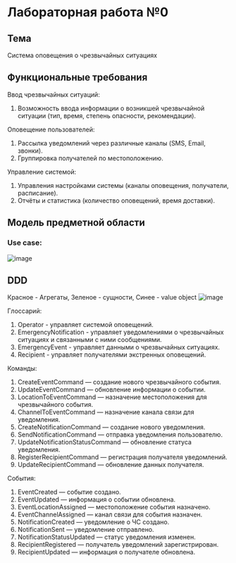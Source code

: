 # Лабораторная работа №0
## Тема
Система оповещения о чрезвычайных ситуациях
## Функциональные требования
Ввод чрезвычайных ситуаций:
1. Возможность ввода информации о возникшей чрезвычайной ситуации (тип, время, степень опасности, рекомендации).

Оповещение пользователей:
1. Рассылка уведомлений через различные каналы (SMS, Email, звонки).
2. Группировка получателей по местоположению.
   
Управление системой:
1. Управления настройками системы (каналы оповещения, получатели, расписание).
2. Отчёты и статистика (количество оповещений, время доставки).

## Модель предметной области
### Use case:
![image](https://github.com/user-attachments/assets/a18fd5eb-1c60-40bd-9bd0-8e0369e53eb5)
## DDD
Красное - Агрегаты, Зеленое - сущности, Синее - value object
![image](https://github.com/user-attachments/assets/6927e213-7ef8-4ef9-8281-8424fdebd490)

Глоссарий:
1. Operator - управляет системой оповещений.
2. EmergencyNotification - управляет уведомлениями о чрезвычайных ситуациях и связанными с ними сообщениями.
3. EmergencyEvent - управляет данными о чрезвычайных ситуациях.
4. Recipient - управляет получателями экстренных оповещений.
   
Команды:
1. CreateEventCommand — создание нового чрезвычайного события.
2. UpdateEventCommand — обновление информации о событии.
3. LocationToEventCommand — назначение местоположения для чрезвычайного события.
4. ChannelToEventCommand — назначение канала связи для уведомления.
5. CreateNotificationCommand — создание нового уведомления.
6. SendNotificationCommand — отправка уведомления пользователю.
7. UpdateNotificationStatusCommand — обновление статуса уведомления.
8. RegisterRecipientCommand — регистрация получателя уведомлений.
9. UpdateRecipientCommand — обновление данных получателя.

События:
1. EventCreated — событие создано.
2. EventUpdated — информация о событии обновлена.
3. EventLocationAssigned — местоположение события назначено.
4. EventChannelAssigned — канал связи для события назначен.
5. NotificationCreated — уведомление о ЧС создано.
6. NotificationSent — уведомление отправлено.
7. NotificationStatusUpdated — статус уведомления изменен.
8. RecipientRegistered — получатель уведомлений зарегистрирован.
9. RecipientUpdated — информация о получателе обновлена.


